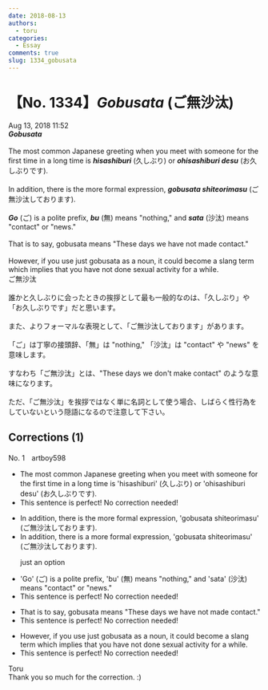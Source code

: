 ```yaml
---
date: 2018-08-13
authors:
  - toru
categories:
  - Essay
comments: true
slug: 1334_gobusata
---
```


# 【No. 1334】<strong><em>Gobusata</strong></em> (ご無沙汰)
<div class="date">Aug 13, 2018 11:52</div>
<div id="post"><div id="body_show_ori">
<strong><em>Gobusata</strong></em><br/><br/>The most common Japanese greeting when you meet with someone for the first time in a long time is <strong><em>hisashiburi</em></strong> (久しぶり) or <strong><em>ohisashiburi desu</em></strong> (お久しぶりです).<br/><br/>In addition, there is the more formal expression, <strong><em>gobusata shiteorimasu</em></strong> (ご無沙汰しております).<br/><br/><strong><em>Go</em></strong> (ご) is a polite prefix, <strong><em>bu</em></strong> (無) means "nothing," and <strong><em>sata</em></strong> (沙汰) means "contact" or "news."<br/><br/>That is to say, gobusata means "These days we have not made contact."<br/><br/>However, if you use just gobusata as a noun, it could become a slang term which implies that you have not done sexual activity for a while.
</div></div>

<!-- more -->

<div id="post_ja"><div id="body_show_mo">
ご無沙汰<br/><br/>誰かと久しぶりに会ったときの挨拶として最も一般的なのは、「久しぶり」や「お久しぶりです」だと思います。<br/><br/>また、よりフォーマルな表現として、「ご無沙汰しております」があります。<br/><br/>「ご」は丁寧の接頭辞、「無」は "nothing," 「沙汰」は "contact" や "news" を意味します。<br/><br/>すなわち「ご無沙汰」とは、"These days we don't make contact" のような意味になります。<br/><br/>ただ、「ご無沙汰」を挨拶ではなく単に名詞として使う場合、しばらく性行為をしていないという隠語になるので注意して下さい。
</div></div>

## Corrections (1)
<div id="block"><div class="first_name"> No. 1　<span class="just_name">artboy598</span></div><div id="block2">
<ul class="correction_field">
<li class="incorrect">The most common Japanese greeting when you meet with someone for the first time in a long time is 'hisashiburi' (久しぶり) or 'ohisashiburi desu' (お久しぶりです).</li>
<li class="corrected perfect">This sentence is perfect! No correction needed!</li>
</ul>
<ul class="correction_field">
<li class="incorrect">In addition, there is the more formal expression, 'gobusata shiteorimasu' (ご無沙汰しております).</li>
<li class="corrected correct">
In addition, there is <span class="f_blue">a</span> more formal expression, 'gobusata shiteorimasu' (ご無沙汰しております).
<p class="correction_comment">just an option</p>
</li>
</ul>
<ul class="correction_field">
<li class="incorrect">'Go' (ご) is a polite prefix, 'bu' (無) means "nothing," and 'sata' (沙汰) means "contact" or "news."</li>
<li class="corrected perfect">This sentence is perfect! No correction needed!</li>
</ul>
<ul class="correction_field">
<li class="incorrect">That is to say, gobusata means "These days we have not made contact."</li>
<li class="corrected perfect">This sentence is perfect! No correction needed!</li>
</ul>
<ul class="correction_field">
<li class="incorrect">However, if you use just gobusata as a noun, it could become a slang term which implies that you have not done sexual activity for a while.</li>
<li class="corrected perfect">This sentence is perfect! No correction needed!</li>
</ul>
</div><div class="name"><span class="just_name">Toru</span><br>
Thank you so much for the correction. :)
</div>
</div>
